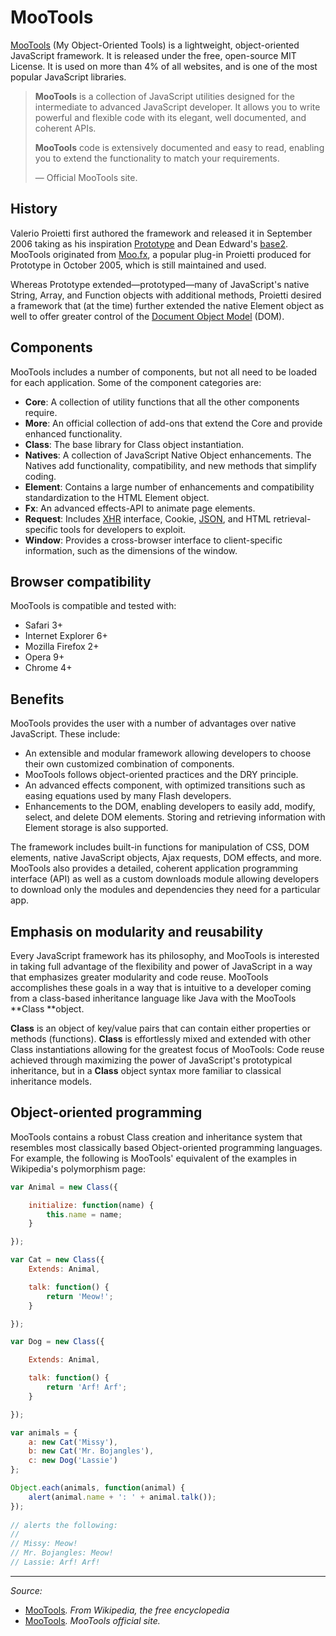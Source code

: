 # MooTools

[MooTools](http://mootools.net/) (My Object-Oriented Tools) is a lightweight, object-oriented JavaScript framework. It is released under the free, open-source MIT License. It is used on more than 4% of all websites, and is one of the most popular JavaScript libraries.

> **MooTools** is a collection of JavaScript utilities designed for the intermediate to advanced JavaScript developer. It allows you to write powerful and flexible code with its elegant, well documented, and coherent APIs.
> 
> **MooTools** code is extensively documented and easy to read, enabling you to extend the functionality to match your requirements.
>
> — Official MooTools site.

## History

Valerio Proietti first authored the framework and released it in September 2006 taking as his inspiration [Prototype](PROTOTYPE.md) and Dean Edward's [base2](http://code.google.com/p/base2/). MooTools originated from [Moo.fx](https://en.wikipedia.org/wiki/Moo.fx), a popular plug-in Proietti produced for Prototype in October 2005, which is still maintained and used.

Whereas Prototype extended—prototyped—many of JavaScript's native String, Array, and Function objects with additional methods, Proietti desired a framework that (at the time) further extended the native Element object as well to offer greater control of the [Document Object Model](DOM.md) (DOM).

## Components

MooTools includes a number of components, but not all need to be loaded for each application. Some of the component categories are:

- **Core**: A collection of utility functions that all the other components require.
- **More**: An official collection of add-ons that extend the Core and provide enhanced functionality.
- **Class**: The base library for Class object instantiation.
- **Natives**: A collection of JavaScript Native Object enhancements. The Natives add functionality, compatibility, and new methods that simplify coding.
- **Element**: Contains a large number of enhancements and compatibility standardization to the HTML Element object.
- **Fx**: An advanced effects-API to animate page elements.
- **Request**: Includes [XHR](XHR.md) interface, Cookie, [JSON](JSON.md), and HTML retrieval-specific tools for developers to exploit.
- **Window**: Provides a cross-browser interface to client-specific information, such as the dimensions of the window.

## Browser compatibility

MooTools is compatible and tested with:

- Safari 3+
- Internet Explorer 6+
- Mozilla Firefox 2+
- Opera 9+
- Chrome 4+

## Benefits

MooTools provides the user with a number of advantages over native JavaScript. These include:

- An extensible and modular framework allowing developers to choose their own customized combination of components.
- MooTools follows object-oriented practices and the DRY principle.
- An advanced effects component, with optimized transitions such as easing equations used by many Flash developers.
- Enhancements to the DOM, enabling developers to easily add, modify, select, and delete DOM elements. Storing and retrieving information with Element storage is also supported.

The framework includes built-in functions for manipulation of CSS, DOM elements, native JavaScript objects, Ajax requests, DOM effects, and more. MooTools also provides a detailed, coherent application programming interface (API) as well as a custom downloads module allowing developers to download only the modules and dependencies they need for a particular app.

## Emphasis on modularity and reusability

Every JavaScript framework has its philosophy, and MooTools is interested in taking full advantage of the flexibility and power of JavaScript in a way that emphasizes greater modularity and code reuse. MooTools accomplishes these goals in a way that is intuitive to a developer coming from a class-based inheritance language like Java with the MooTools **Class **object.

**Class** is an object of key/value pairs that can contain either properties or methods (functions). **Class** is effortlessly mixed and extended with other Class instantiations allowing for the greatest focus of MooTools: Code reuse achieved through maximizing the power of JavaScript's prototypical inheritance, but in a **Class** object syntax more familiar to classical inheritance models.

## Object-oriented programming

MooTools contains a robust Class creation and inheritance system that resembles most classically based Object-oriented programming languages. For example, the following is MooTools' equivalent of the examples in Wikipedia's polymorphism page:

```js
var Animal = new Class({

    initialize: function(name) {
        this.name = name;
    }

});

var Cat = new Class({
    Extends: Animal,

    talk: function() {
        return 'Meow!';
    }

});

var Dog = new Class({

    Extends: Animal,

    talk: function() {
        return 'Arf! Arf';
    }

});

var animals = {
    a: new Cat('Missy'),
    b: new Cat('Mr. Bojangles'),
    c: new Dog('Lassie')
};

Object.each(animals, function(animal) {
    alert(animal.name + ': ' + animal.talk());
});
 
// alerts the following:
//
// Missy: Meow!
// Mr. Bojangles: Meow!
// Lassie: Arf! Arf!
```

----------
*Source:*

- [MooTools](https://en.wikipedia.org/wiki/MooTools)*. From Wikipedia, the free encyclopedia*
- [MooTools](http://mootools.net/)*. MooTools official site.*